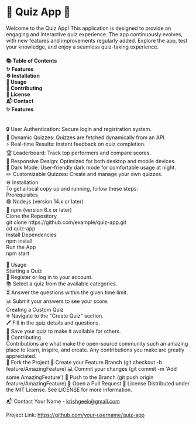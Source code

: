 <h1>🎉 Quiz App 🎉</h1>
Welcome to the Quiz App! This application is designed to provide an engaging and interactive quiz experience. The app continuously evolves, with new features and improvements regularly added. Explore the app, test your knowledge, and enjoy a seamless quiz-taking experience.
<h4>
📚 Table of Contents
<br>
✨ Features
<br>
⚙️ Installation
<br>
🚀 Usage
<br>
🤝 Contributing
<br>
📜 License
<br>
📬 Contact
<br>
✨ Features
</h4>
<div>
  <br>
🔒 User Authentication: Secure login and registration system.
  <br>
🔄 Dynamic Quizzes: Quizzes are fetched dynamically from an API.
  <br>
⚡ Real-time Results: Instant feedback on quiz completion.
  <br>
🏆 Leaderboard: Track top performers and compare scores.
  <br>
📱 Responsive Design: Optimized for both desktop and mobile devices.
  <br>
🌙 Dark Mode: User-friendly dark mode for comfortable usage at night.
  <br>
✏️ Customizable Quizzes: Create and manage your own quizzes.
</div>
⚙️ Installation
<br>
To get a local copy up and running, follow these steps:
<br>
Prerequisites
<br>
🟢 Node.js (version 14.x or later)
<br>
🔵 npm (version 6.x or later)
<br>
Clone the Repository
<br>
git clone https://github.com/example/quiz-app.git
<br>
cd quiz-app
<br>
Install Dependencies
<br>
npm install
<br>
Run the App
<br>
npm start



🚀 Usage
<br>
Starting a Quiz
<br>
📝 Register or log in to your account.
<br>
📚 Select a quiz from the available categories.
<br>
⏳ Answer the questions within the given time limit.
<br>
📊 Submit your answers to see your score.
<br>
Creating a Custom Quiz
<br>
➕ Navigate to the "Create Quiz" section.
<br>
🖊️ Fill in the quiz details and questions.
<br>
💾 Save your quiz to make it available for others.
<br>
🤝 Contributing
<br>
Contributions are what make the open-source community such an amazing place to learn, inspire, and create. Any contributions you make are greatly appreciated.
<br>
🍴 Fork the Project
🌟 Create your Feature Branch (git checkout -b feature/AmazingFeature)
💻 Commit your changes (git commit -m 'Add some AmazingFeature')
🚀 Push to the Branch (git push origin feature/AmazingFeature)
🔁 Open a Pull Request
📜 License
Distributed under the MIT License. See LICENSE for more information.

📬 Contact
Your Name  - krishgeek@gmail.com

Project Link: https://github.com/your-username/quiz-app



